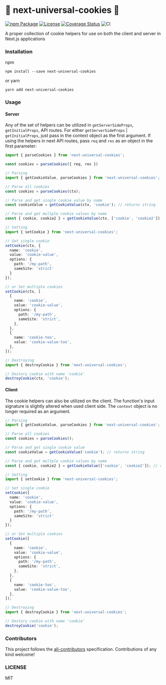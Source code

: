 # 🍪 next-universal-cookies 🍪

[![npm Package](https://img.shields.io/npm/v/next-universal-cookies.svg)](https://www.npmjs.org/package/next-universal-cookies)
[![License](https://img.shields.io/npm/l/express.svg)](https://github.com/platypusrex/next-universal-cookies/blob/master/LICENSE)
[![Coverage Status](https://coveralls.io/repos/github/platypusrex/next-universal-cookies/badge.svg?branch=master)](https://coveralls.io/github/platypusrex/next-universal-cookies?branch=master)
![CI](https://github.com/platypusrex/next-universal-cookies/workflows/CI/badge.svg)

A proper collection of cookie helpers for use on both the client and server in Next.js applications

### Installation
npm
```shell script
npm install --save next-universal-cookies
```

or yarn
```shell script
yarn add next-universal-cookies
```

### Usage

#### Server

Any of the set of helpers can be utilized in `getServerSideProps`, `getInitialProps`, API routes.
For either `getServerSideProps` | `getInitialProps`, just pass in the context object as the first argument. 
If using the helpers in next API routes, pass `req` and `res` as an object in the first parameter:

```typescript
import { parseCookies } from 'next-universal-cookies';

const cookies = parseCookies({ req, res })
```

```typescript
// Parsing
import { getCookieValue, parseCookies } from 'next-universal-cookies';

// Parse all cookies
const cookies = parseCookies(ctx);

// Parse and get single cookie value by name
const cookieValue = getCookieValue(ctx, 'cookie'); // returns string

// Parse and get multple cookie values by name
const { cookie, cookie2 } = getCookieValue(ctx, ['cookie', 'cookie2']); // returns object of values
```

```typescript
// Setting
import { setCookie } from 'next-universal-cookies';

// Set single cookie
setCookie(ctx, {
  name: 'cookie',
  value: 'cookie-value',
  options: {
    path: '/my-path',
    sameSite: 'strict'
  }
});

// or Set multiple cookies
setCookie(ctx, [
  {
    name: 'cookie',
    value: 'cookie-value',
    options: {
      path: '/my-path',
      sameSite: 'strict',
    },
  },
  {
    name: 'cookie-too',
    value: 'cookie-value-too',
  },
]);
```

```typescript
// Destroying
import { destroyCookie } from 'next-universal-cookies';

// Destory cookie with name 'cookie'
destroyCookie(ctx, 'cookie');
```

#### Client

The cookie helpers can also be utilized on the client. The function's input signature
is slightly altered when used client side. The `context` object is no longer required as 
an argument.

```typescript
// Parsing
import { getCookieValue, parseCookies } from 'next-universal-cookies';

// Parse all cookies
const cookies = parseCookies();

// Parse and get single cookie value
const cookieValue = getCookieValue('cookie'); // returns string

// Parse and get multple cookie values by name
const { cookie, cookie2 } = getCookieValue(['cookie', 'cookie2']); // returns object of values
```

```typescript
// Setting
import { setCookie } from 'next-universal-cookies';

// Set single cookie
setCookie({
  name: 'cookie',
  value: 'cookie-value',
  options: {
    path: '/my-path',
    sameSite: 'strict'
  }
});

// or Set multiple cookies
setCookie([
  {
    name: 'cookie',
    value: 'cookie-value',
    options: {
      path: '/my-path',
      sameSite: 'strict',
    },
  },
  {
    name: 'cookie-too',
    value: 'cookie-value-too',
  },
]);
```

```typescript
// Destroying
import { destroyCookie } from 'next-universal-cookies';

// Destory cookie with name 'cookie'
destroyCookie('cookie');
```

### Contributors
This project follows the [all-contributors](https://github.com/all-contributors/all-contributors) specification. Contributions of any kind welcome!

### LICENSE
MIT
